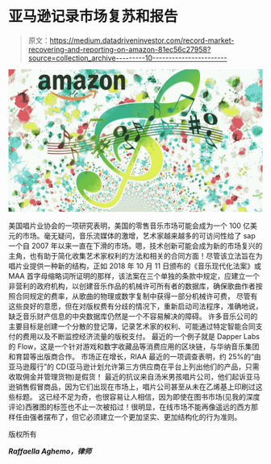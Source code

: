 # 亚马逊记录市场复苏和报告

> 原文：<https://medium.datadriveninvestor.com/record-market-recovering-and-reporting-on-amazon-81ec56c27958?source=collection_archive---------10----------------------->

![](img/082354b07d3ce40685b6abb7d095a5be.png)

美国唱片业协会的一项研究表明，美国的零售音乐市场可能会成为一个 100 亿美元的市场。毫无疑问，音乐流媒体的激增，艺术家越来越多的可访问性给了 sap 一个自 2007 年以来一直在下滑的市场。嗯，技术创新可能会成为新的市场复兴的主角，也有助于简化收集艺术家权利的方法和相关的合同方面！尽管该立法旨在为唱片业提供一种新的结构，正如 2018 年 10 月 11 日颁布的《音乐现代化法案》或 MAA 首字母缩略词所证明的那样，该法案在三个单独的条款中规定，应建立一个非营利的政府机构，以创建音乐作品的机械许可所有者的数据库，确保歌曲作者按照合同规定的费率，从歌曲的物理或数字复制中获得一部分机械许可费， 尽管有这些良好的意愿，但在对版权费有分歧的情况下，重新启动司法程序，准确地说，缺乏音乐财产信息的中央数据库仍然是一个不容易解决的障碍。
许多音乐公司的主要目标是创建一个分散的登记簿，记录艺术家的权利、可能通过特定智能合同支付的费用以及不断监控经济流量的版税支付。
最近的一个例子就是 Dapper Labs 的 Flow，这是一个针对游戏和数字收藏品等消费应用的区块链，与华纳音乐集团和育碧等出版商合作。
市场正在增长，RIAA 最近的一项调查表明，约 25%的“由亚马逊履行”的 CD(亚马逊计划允许第三方供应商在平台上列出他们的产品，只需收取佣金并管理货物)是假货！
最近的抗议来自汤米男孩唱片公司，他们起诉亚马逊销售假冒商品，因为它们出现在市场上，唱片公司甚至从未在乙烯基上印刷过这些标题。
这已经不足为奇，也很容易让人相信，因为即使在图书市场(见我的深度评论)西雅图的标签也不止一次被掐过！很明显，在线市场不能再像遥远的西方那样任由强者摆布了，但它必须建立一个更加坚实、更加结构化的行为准则。

版权所有

***Raffaella Aghemo，律师***